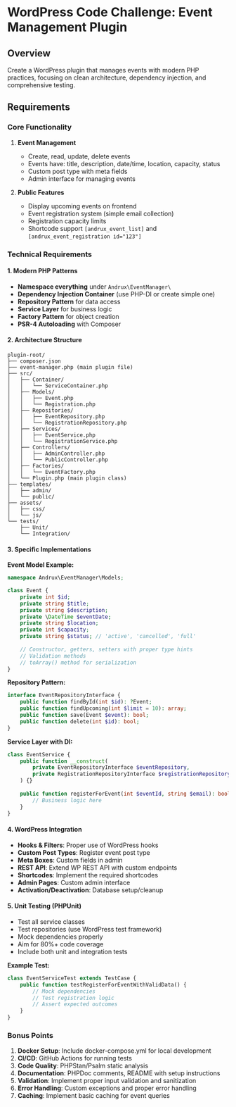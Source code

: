 # WordPress Code Challenge: Event Management Plugin

## Overview
Create a WordPress plugin that manages events with modern PHP practices, focusing on clean architecture, dependency injection, and comprehensive testing.

## Requirements

### Core Functionality
1. **Event Management**
    - Create, read, update, delete events
    - Events have: title, description, date/time, location, capacity, status
    - Custom post type with meta fields
    - Admin interface for managing events

2. **Public Features**
    - Display upcoming events on frontend
    - Event registration system (simple email collection)
    - Registration capacity limits
    - Shortcode support `[andrux_event_list]` and `[andrux_event_registration id="123"]`

### Technical Requirements

#### 1. Modern PHP Patterns
- **Namespace everything** under `Andrux\EventManager\`
- **Dependency Injection Container** (use PHP-DI or create simple one)
- **Repository Pattern** for data access
- **Service Layer** for business logic
- **Factory Pattern** for object creation
- **PSR-4 Autoloading** with Composer

#### 2. Architecture Structure
```
plugin-root/
├── composer.json
├── event-manager.php (main plugin file)
├── src/
│   ├── Container/
│   │   └── ServiceContainer.php
│   ├── Models/
│   │   ├── Event.php
│   │   └── Registration.php
│   ├── Repositories/
│   │   ├── EventRepository.php
│   │   └── RegistrationRepository.php
│   ├── Services/
│   │   ├── EventService.php
│   │   └── RegistrationService.php
│   ├── Controllers/
│   │   ├── AdminController.php
│   │   └── PublicController.php
│   ├── Factories/
│   │   └── EventFactory.php
│   └── Plugin.php (main plugin class)
├── templates/
│   ├── admin/
│   └── public/
├── assets/
│   ├── css/
│   └── js/
└── tests/
    ├── Unit/
    └── Integration/
```

#### 3. Specific Implementations

**Event Model Example:**
```php
namespace Andrux\EventManager\Models;

class Event {
    private int $id;
    private string $title;
    private string $description;
    private \DateTime $eventDate;
    private string $location;
    private int $capacity;
    private string $status; // 'active', 'cancelled', 'full'
    
    // Constructor, getters, setters with proper type hints
    // Validation methods
    // toArray() method for serialization
}
```

**Repository Pattern:**
```php
interface EventRepositoryInterface {
    public function findById(int $id): ?Event;
    public function findUpcoming(int $limit = 10): array;
    public function save(Event $event): bool;
    public function delete(int $id): bool;
}
```

**Service Layer with DI:**
```php
class EventService {
    public function __construct(
        private EventRepositoryInterface $eventRepository,
        private RegistrationRepositoryInterface $registrationRepository
    ) {}
    
    public function registerForEvent(int $eventId, string $email): bool {
        // Business logic here
    }
}
```

#### 4. WordPress Integration
- **Hooks & Filters**: Proper use of WordPress hooks
- **Custom Post Types**: Register event post type
- **Meta Boxes**: Custom fields in admin
- **REST API**: Extend WP REST API with custom endpoints
- **Shortcodes**: Implement the required shortcodes
- **Admin Pages**: Custom admin interface
- **Activation/Deactivation**: Database setup/cleanup

#### 5. Unit Testing (PHPUnit)
- Test all service classes
- Test repositories (use WordPress test framework)
- Mock dependencies properly
- Aim for 80%+ code coverage
- Include both unit and integration tests

**Example Test:**
```php
class EventServiceTest extends TestCase {
    public function testRegisterForEventWithValidData() {
        // Mock dependencies
        // Test registration logic
        // Assert expected outcomes
    }
}
```

### Bonus Points
1. **Docker Setup**: Include docker-compose.yml for local development
2. **CI/CD**: GitHub Actions for running tests
3. **Code Quality**: PHPStan/Psalm static analysis
4. **Documentation**: PHPDoc comments, README with setup instructions
5. **Validation**: Implement proper input validation and sanitization
6. **Error Handling**: Custom exceptions and proper error handling
7. **Caching**: Implement basic caching for event queries
